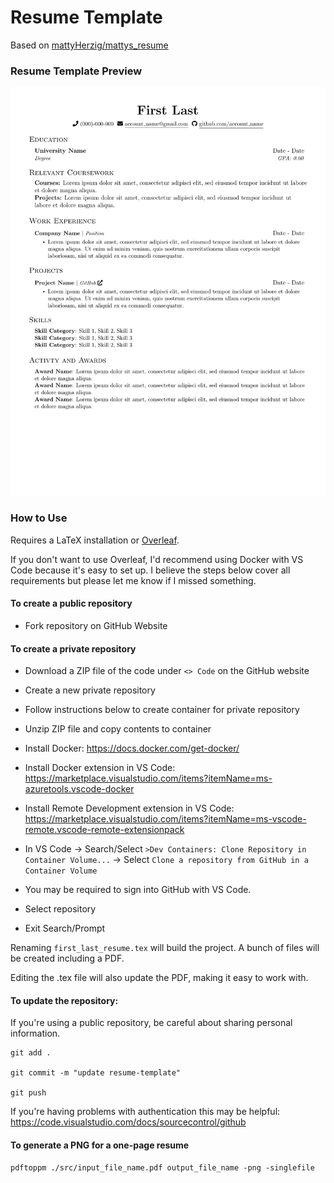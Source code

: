 # Resume Template

Based on [mattyHerzig/mattys_resume](https://github.com/mattyHerzig/mattys_resume/tree/main)

### Resume Template Preview
![Resume Template Preview](template_preview.png)

### How to Use
Requires a LaTeX installation or [Overleaf](https://www.overleaf.com/). 

If you don't want to use Overleaf, I'd recommend using Docker with VS Code because it's easy to set up. I believe the steps below cover all requirements but please let me know if I missed something.

#### To create a public repository
* Fork repository on GitHub Website

#### To create a private repository
* Download a ZIP file of the code under `<> Code` on the GitHub website
* Create a new private repository
* Follow instructions below to create container for private repository
* Unzip ZIP file and copy contents to container

* Install Docker: <https://docs.docker.com/get-docker/>
* Install Docker extension in VS Code: <https://marketplace.visualstudio.com/items?itemName=ms-azuretools.vscode-docker>
* Install Remote Development extension in VS Code: <https://marketplace.visualstudio.com/items?itemName=ms-vscode-remote.vscode-remote-extensionpack>
* In VS Code -> Search/Select `>Dev Containers: Clone Repository in Container Volume...` -> Select `Clone a repository from GitHub in a Container Volume`
* You may be required to sign into GitHub with VS Code.
* Select repository
* Exit Search/Prompt

Renaming `first_last_resume.tex` will build the project. A bunch of files will be created including a PDF.

Editing the .tex file will also update the PDF, making it easy to work with.

#### To update the repository:

If you're using a public repository, be careful about sharing personal information.

```
git add .

git commit -m "update resume-template"

git push
```

If you're having problems with authentication this may be helpful: <https://code.visualstudio.com/docs/sourcecontrol/github>

#### To generate a PNG for a one-page resume
```
pdftoppm ./src/input_file_name.pdf output_file_name -png -singlefile
```
